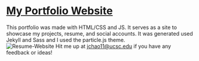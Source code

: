 

# <a href="https://jchaodubs.github.io/" target="_blank">My Portfolio Website</a>

This portfolio was made with HTML/CSS and JS. It serves as a site to showcase my projects, resume, and social accounts. It was generated used Jekyll and Sass and I used the particle.js theme.
<br/>
![Resume-Website](https://user-images.githubusercontent.com/87839757/210311461-1b05a93a-10d2-4f06-b1e6-0ea021e2b865.jpg)
Hit me up at jchao11@ucsc.edu if you have any feedback or ideas!

